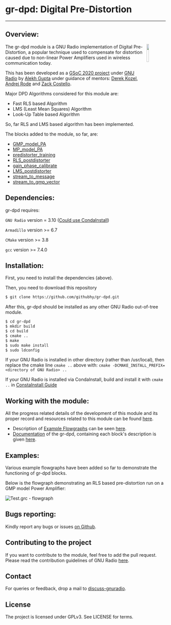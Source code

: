 # gr-dpd: Digital Pre-Distortion
--------------------------------------

## Overview:
<img align="right" src="https://wiki.gnuradio.org/images/2/2f/Gnuradio_logo_icon.png?054f8" width="12%" />

The gr-dpd module is a GNU Radio implementation of Digital Pre-Distortion, a popular technique used to compensate for 
distortion caused due to non-linear Power Amplifiers used in wireless communication today.

This has been developed as a [GSoC 2020 project](https://summerofcode.withgoogle.com/projects/#6468946162614272)
under [GNU Radio](https://summerofcode.withgoogle.com/organizations/6453828414603264/) by [Alekh Gupta](https://github.com/alekhgupta1441) under guidance of mentors: [Derek Kozel](https://github.com/dkozel), [Andrej Rode](https://github.com/noc0lour) and [Zack Costello](https://github.com/ZCostello).

Major DPD Algorithms considered for this module are:

* Fast RLS based Algorithm 
* LMS (Least Mean Squares) Algorithm
* Look-Up Table based Algorithm

So, far RLS and LMS based algorithm has been implemented. 

The blocks added to the module, so far, are:

* [GMP_model_PA](https://github.com/gnuradio/gr-dpd/tree/master/docs#gmp-model-pa)
* [MP_model_PA](https://github.com/gnuradio/gr-dpd/tree/master/docs#mp-model-pa)
* [predistorter_training](https://github.com/gnuradio/gr-dpd/tree/master/docs#predistorter-training)
* [RLS_postdistorter](https://github.com/gnuradio/gr-dpd/tree/master/docs#rls-postdistorter)
* [gain_phase_calibrate](https://github.com/gnuradio/gr-dpd/tree/master/docs#gain-phase-calibrate)
* [LMS_postdistorter](https://github.com/gnuradio/gr-dpd/tree/master/docs#lms-postdistorter)
* [stream_to_message](https://github.com/gnuradio/gr-dpd/tree/master/docs#stream_to_message)
* [stream_to_gmp_vector](https://github.com/gnuradio/gr-dpd/tree/master/docs#stream_to_gmp_vector)

## Dependencies:

gr-dpd requires:

`GNU Radio` version = 3.10   ([Could use CondaInstall](https://wiki.gnuradio.org/index.php?title=CondaInstall#Installation_using_conda))

`Armadillo` version >= 6.7

`CMake` version >= 3.8

`gcc` version >= 7.4.0

## Installation:

First, you need to install the dependencies (above).

Then, you need to download this repository
```bash
$ git clone https://github.com/githubhy/gr-dpd.git
```

After this, gr-dpd should be installed as any other GNU Radio out-of-tree module.
```bash
$ cd gr-dpd
$ mkdir build
$ cd build
$ cmake ..
$ make
$ sudo make install
$ sudo ldconfig
```
If your GNU Radio is installed in other directory (rather than /usr/local), then replace the cmake line 
`cmake ..` above with: `cmake -DCMAKE_INSTALL_PREFIX=<directory of GNU Radio> ..`

If your GNU Radio is installed via CondaInstall, build and install it with `cmake ..` in [ConstaInstall Guide](https://wiki.gnuradio.org/index.php?title=CondaInstall#Step_2:_Create_an_environment_for_GNU_Radio)

## Working with the module:

All the progress related details of the development of this module and its proper record and resources related
to this module can be found [here](https://grdpd.wordpress.com/).

* Description of [Example Flowgraphs](https://github.com/gnuradio/gr-dpd/tree/master/examples) can be seen [here](https://github.com/gnuradio/gr-dpd/tree/master/examples#gr-dpd-example-flowgraphs).
* [Documentation](https://github.com/gnuradio/gr-dpd/tree/master/docs) of the gr-dpd, containing each block's description is given [here](https://github.com/gnuradio/gr-dpd/tree/master/docs#gr-dpd-digital-pre-distortion).

## Examples:

Various example flowgraphs have been added so far to demonstrate the functioning of gr-dpd blocks.


Below is the flowgraph demonstrating an RLS based pre-distortion run on a GMP model Power Amplifier:

![Test.grc - flowgraph](https://github.com/gnuradio/gr-dpd/blob/master/raw/RLS_test_run_two_tone_setup.jpg)<br>

## Bugs reporting:
Kindly report any bugs or issues [on Github](https://github.com/gnuradio/gr-dpd/issues/).

## Contributing to the project
If you want to contribute to the module, feel free to add the pull request.
Please read the contribution guidelines of GNU Radio [here](https://wiki.gnuradio.org/index.php/Development).

## Contact
For queries or feedback, drop a mail to [discuss-gnuradio](mailto:discuss-gnuradio@gnu.org).

## License
The project is licensed under GPLv3. See LICENSE for terms.


